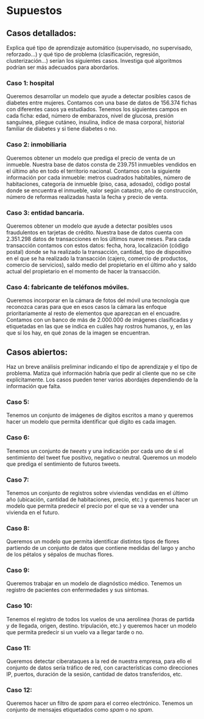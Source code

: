 # Supuestos

## Casos detallados:

Explica qué tipo de aprendizaje automático (supervisado, no supervisado, reforzado...) y qué tipo de problema (clasificación, regresión, clusterización...) serían los siguientes casos. Investiga qué algoritmos podrían ser más adecuados para abordarlos.

### Caso 1: hospital

Queremos desarrollar un modelo que ayude a detectar posibles casos de diabetes entre mujeres. Contamos con una base de datos de 156.374 fichas con diferentes casos ya estudiados. Tenemos los siguientes campos en cada ficha: edad, número de embarazos, nivel de glucosa, presión sanguínea, pliegue cutáneo, insulina, índice de masa corporal, historial familiar de diabetes y si tiene diabetes o no.

### Caso 2: inmobiliaria

Queremos obtener un modelo que prediga el precio de venta de un inmueble. Nuestra base de datos consta de 239.751 inmuebles vendidos en el último año en todo el territorio nacional. Contamos con la siguiente información por cada inmueble: metros cuadrados habitables, número de habitaciones, categoría de inmueble (piso, casa, adosado), código postal donde se encuentra el inmueble, valor según catastro, año de construcción, número de reformas realizadas hasta la fecha y precio de venta.

### Caso 3: entidad bancaria.

Queremos obtener un modelo que ayude a detectar posibles usos fraudulentos en tarjetas de crédito. Nuestra base de datos cuenta con 2.351.298 datos de transacciones en los últimos nueve meses. Para cada transacción contamos con estos datos: fecha, hora, localización (código postal) donde se ha realizado la transacción, cantidad, tipo de dispositivo en el que se ha realizado la transacción (cajero, comercio de productos, comercio de servicios), saldo medio del propietario en el último año y saldo actual del propietario en el momento de hacer la transacción.

### Caso 4: fabricante de teléfonos móviles.

Queremos incorporar en la cámara de fotos del móvil una tecnología que reconozca caras para que en esos casos la cámara las enfoque prioritariamente al resto de elementos que aparezcan en el encuadre. Contamos con un banco de más de 2.000.000 de imágenes clasificadas y etiquetadas en las que se indica en cuáles hay rostros humanos, y, en las que sí los hay, en qué zonas de la imagen se encuentran.

## Casos abiertos:

Haz un breve análisis preliminar indicando el tipo de aprendizaje y el tipo de problema. Matiza qué información habría que pedir al cliente que no se cite explícitamente. Los casos pueden tener varios abordajes dependiendo de la información que falta.

### Caso 5:

Tenemos un conjunto de imágenes de dígitos escritos a mano y queremos hacer un modelo que permita identificar qué dígito es cada imagen.

### Caso 6:

Tenemos un conjunto de *tweets* y una indicación por cada uno de si el sentimiento del tweet fue positivo, negativo o neutral. Queremos un modelo que prediga el sentimiento de futuros tweets.

### Caso 7:

Tenemos un conjunto de registros sobre viviendas vendidas en el último año (ubicación, cantidad de habitaciones, precio, etc.) y queremos hacer un modelo que permita predecir el precio por el que se va a vender una vivienda en el futuro.

### Caso 8:

Queremos un modelo que permita identificar distintos tipos de flores partiendo de un conjunto de datos que contiene medidas del largo y ancho de los pétalos y sépalos de muchas flores.

### Caso 9:

Queremos trabajar en un modelo de diagnóstico médico. Tenemos un registro de pacientes con enfermedades y sus síntomas.

### Caso 10:

Tenemos el registro de todos los vuelos de una aerolínea (horas de partida y de llegada, origen, destino. tripulación, etc.) y queremos hacer un modelo que permita predecir si un vuelo va a llegar tarde o no.

### Caso 11:

Queremos detectar ciberataques a la red de nuestra empresa, para ello el conjunto de datos sería tráfico de red, con características como direcciones IP, puertos, duración de la sesión, cantidad de datos transferidos, etc.

### Caso 12:

Queremos hacer un filtro de *spam* para el correo electrónico. Tenemos un conjunto de mensajes etiquetados como *spam* o no *spam*.



